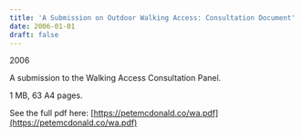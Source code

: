 ```yaml
---
title: 'A Submission on Outdoor Walking Access: Consultation Document'
date: 2006-01-01
draft: false
---
```

2006

A submission to the Walking Access Consultation Panel.

1 MB, 63 A4 pages.

See the full pdf here: [https://petemcdonald.co/wa.pdf](https://petemcdonald.co/wa.pdf)
